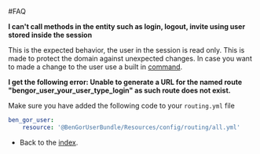 #FAQ

**I can't call methods in the entity such as login, logout, invite using user stored inside the session**

This is the expected behavior, the user in the session is read only. This is made to protect the domain against 
unexpected changes. In case you want to made a change to the user use a built in [command](commands.md).


**I get the following error: Unable to generate a URL for the named route "bengor_user_your_user_type_login" as such route does not exist.**

Make sure you have added the following code to your `routing.yml` file

```yml
ben_gor_user:
    resource: '@BenGorUserBundle/Resources/config/routing/all.yml'
```

- Back to the [index](index.md).
